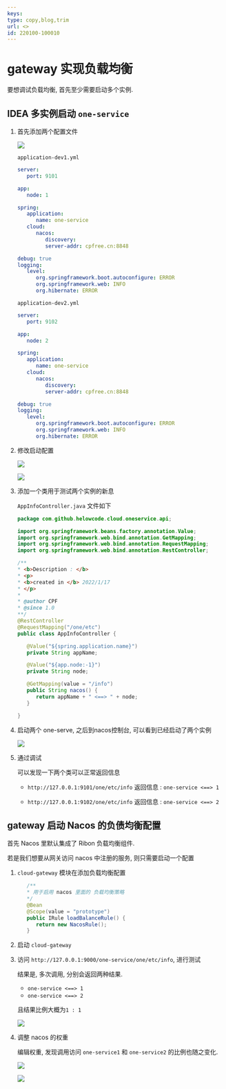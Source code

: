 ```yaml
---
keys: 
type: copy,blog,trim
url: <>
id: 220100-100010
---
```


# gateway 实现负载均衡

要想调试负载均衡, 首先至少需要启动多个实例.

## IDEA 多实例启动 `one-service`

1. 首先添加两个配置文件

   ![](https://gitee.com/cpfree/picture-warehouse/raw/master/devops-note/1642419374475.png)

   `application-dev1.yml`

   ```yml
   server:
      port: 9101

   app:
      node: 1

   spring:
      application:
         name: one-service
      cloud:
         nacos:
            discovery:
            server-addr: cpfree.cn:8848

   debug: true
   logging:
      level:
         org.springframework.boot.autoconfigure: ERROR
         org.springframework.web: INFO
         org.hibernate: ERROR
   ```

   `application-dev2.yml`

   ```yml
   server:
      port: 9102

   app:
      node: 2

   spring:
      application:
         name: one-service
      cloud:
         nacos:
            discovery:
            server-addr: cpfree.cn:8848

   debug: true
   logging:
      level:
         org.springframework.boot.autoconfigure: ERROR
         org.springframework.web: INFO
         org.hibernate: ERROR
   ```

2. 修改启动配置

   ![](https://gitee.com/cpfree/picture-warehouse/raw/master/devops-note/1642419609027.png)

   ![](https://gitee.com/cpfree/picture-warehouse/raw/master/devops-note/1642419831662.png)

3. 添加一个类用于测试两个实例的新息

   `AppInfoController.java` 文件如下

   ```java
   package com.github.helowcode.cloud.oneservice.api;

   import org.springframework.beans.factory.annotation.Value;
   import org.springframework.web.bind.annotation.GetMapping;
   import org.springframework.web.bind.annotation.RequestMapping;
   import org.springframework.web.bind.annotation.RestController;

   /**
   * <b>Description : </b>
   * <p>
   * <b>created in </b> 2022/1/17
   * </p>
   *
   * @author CPF
   * @since 1.0
   **/
   @RestController
   @RequestMapping("/one/etc")
   public class AppInfoController {

      @Value("${spring.application.name}")
      private String appName;

      @Value("${app.node:-1}")
      private String node;

      @GetMapping(value = "/info")
      public String nacos() {
         return appName + " <==> " + node;
      }

   }
   ```

4. 启动两个 one-serve, 之后到nacos控制台, 可以看到已经启动了两个实例

   ![](https://gitee.com/cpfree/picture-warehouse/raw/master/devops-note/1642424151186.png)

5. 通过调试

   可以发现一下两个类可以正常返回信息

   - `http://127.0.0.1:9101/one/etc/info`
      返回信息 : `one-service <==> 1`
   
   - `http://127.0.0.1:9102/one/etc/info`
      返回信息 : `one-service <==> 2`

## gateway 启动 Nacos 的负债均衡配置

首先 Nacos 里默认集成了 Ribon 负载均衡组件.

若是我们想要从网关访问 nacos 中注册的服务, 则只需要启动一个配置

1. `cloud-gateway` 模块在添加负载均衡配置

   ```java
      /**
      * 用于启用 nacos 里面的 负载均衡策略
      */
      @Bean
      @Scope(value = "prototype")
      public IRule loadBalanceRule() {
         return new NacosRule();
      }
   ```

2. 启动 `cloud-gateway`

3. 访问 `http://127.0.0.1:9000/one-service/one/etc/info`, 进行测试

   结果是, 多次调用, 分别会返回两种结果.

      - `one-service <==> 1`
      - `one-service <==> 2`

   且结果比例大概为`1 : 1`

   ![](https://gitee.com/cpfree/picture-warehouse/raw/master/devops-note/1642424808839.png)

4. 调整 nacos 的权重

   编辑权重, 发现调用访问 `one-service1` 和 `one-service2` 的比例也随之变化.

   ![](https://gitee.com/cpfree/picture-warehouse/raw/master/devops-note/1642424957022.png)

   ![](https://gitee.com/cpfree/picture-warehouse/raw/master/devops-note/1642424979400.png)
